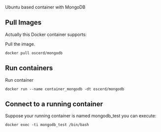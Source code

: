 Ubuntu based container with MongoDB

## Pull Images

Actually this Docker container supports:

Pull the image.

```
docker pull oscerd/mongodb
```

## Run containers

Run container

```
docker run --name container_mongodb -dt oscerd/mongodb
```

## Connect to a running container

Suppose your running container is named mongodb_test you can execute:

```
docker exec -ti mongodb_test /bin/bash
```
